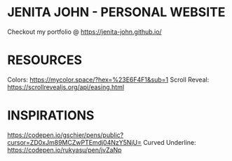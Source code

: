 # JENITA JOHN - PERSONAL WEBSITE
Checkout my portfolio @ https://jenita-john.github.io/ 

# RESOURCES
Colors: https://mycolor.space/?hex=%23E6F4F1&sub=1
Scroll Reveal: https://scrollrevealjs.org/api/easing.html

# INSPIRATIONS
https://codepen.io/gschier/pens/public?cursor=ZD0xJm89MCZwPTEmdj04NzY5NjU=
Curved Underline: https://codepen.io/rukyasu/pen/jvZaNp



